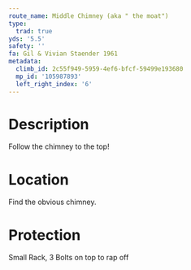 ```yaml
---
route_name: Middle Chimney (aka " the moat")
type:
  trad: true
yds: '5.5'
safety: ''
fa: Gil & Vivian Staender 1961
metadata:
  climb_id: 2c55f949-5959-4ef6-bfcf-59499e193680
  mp_id: '105987893'
  left_right_index: '6'
---
```

# Description
Follow the chimney to the top!

# Location
Find the obvious chimney.

# Protection
Small Rack, 3 Bolts on top to rap off
